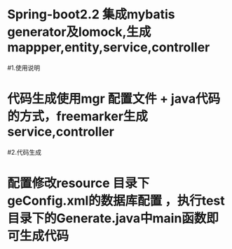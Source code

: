 # Spring-boot2.2 集成mybatis generator及lomock,生成mappper,entity,service,controller

#1.使用说明

# 代码生成使用mgr 配置文件 + java代码的方式，freemarker生成service,controller 

#2.代码生成

# 配置修改resource 目录下geConfig.xml的数据库配置 ，执行test目录下的Generate.java中main函数即可生成代码
